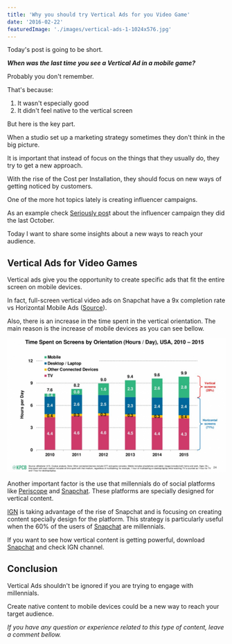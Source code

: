 ```yaml
---
title: 'Why you should try Vertical Ads for you Video Game'
date: '2016-02-22'
featuredImage: './images/vertical-ads-1-1024x576.jpg'
---
```


Today's post is going to be short.

**_When was the last time you see a Vertical Ad in a mobile game?_**

Probably you don't remember.

That's because:

1.  It wasn't especially good
2.  It didn't feel native to the vertical screen

But here is the key part.

When a studio set up a marketing strategy sometimes they don't think in the big picture.

It is important that instead of focus on the things that they usually do, they try to get a new approach.

With the rise of the Cost per Installation, they should focus on new ways of getting noticed by customers.

One of the more hot topics lately is creating influencer campaigns.

As an example check [Seriously pos](https://medium.com/@stalbs/taking-youtube-seriously-1191fbd9f0db#.yvum1ipos)t about the influencer campaign they did the last October.

Today I want to share some insights about a new ways to reach your audience.

## Vertical Ads for Video Games

Vertical ads give you the opportunity to create specific ads that fit the entire screen on mobile devices.

In fact, full-screen vertical video ads on Snapchat have a 9x completion rate vs Horizontal Mobile Ads ([Source](http://www.slideshare.net/kleinerperkins/internet-trends-v1/25?src=clipshare)).

Also, there is an increase in the time spent in the vertical orientation. The main reason is the increase of mobile devices as you can see bellow.

![Vertical Ads Video Game](images/Screen-Shot-2015-11-06-at-3.29.17-AM-1200x739-1024x631.png 'Vertical Ads Video Game')

Another important factor is the use that millennials do of social platforms like [Periscope](https://www.periscope.tv/) and [Snapchat](https://www.snapchat.com/). These platforms are specially designed for vertical content.

[IGN](http://ca.ign.com/articles/2015/08/26/ign-is-coming-to-snapchat) is taking advantage of the rise of Snapchat and is focusing on creating content specially design for the platform. This strategy is particularly useful when the 60% of the users of [Snapchat](https://www.snapchat.com/) are millennials.

If you want to see how vertical content is getting powerful, download [Snapchat](https://www.snapchat.com/) and check IGN channel.

## Conclusion

Vertical Ads shouldn't be ignored if you are trying to engage with millennials.

Create native content to mobile devices could be a new way to reach your target audience.

_If you have any question or experience related to this type of content, leave a comment bellow._
